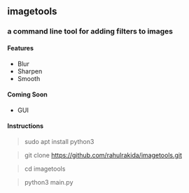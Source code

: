 ## imagetools
### a command line tool for adding filters to images

#### Features
- Blur
- Sharpen
- Smooth

#### Coming Soon
- GUI

#### Instructions

> sudo apt install python3

> git clone https://github.com/rahulrakida/imagetools.git

> cd imagetools

> python3 main.py <operation> <filename>